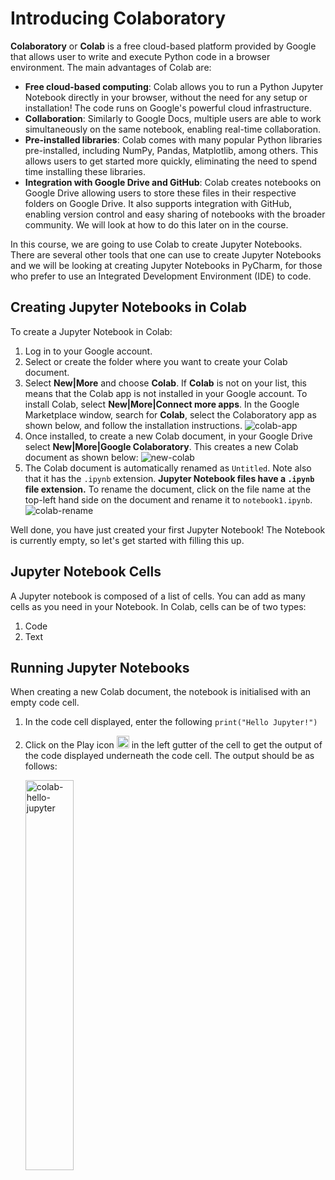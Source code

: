 # Introducing Colaboratory

**Colaboratory** or **Colab** is a free cloud-based platform provided by Google that allows user to write and execute
Python
code
in a browser environment. The main advantages of Colab are:

* **Free cloud-based computing**:  Colab allows you to run a Python Jupyter Notebook directly in your browser, without
  the need for any setup or installation!  The code runs on Google's powerful cloud infrastructure.
* **Collaboration**: Similarly to Google Docs, multiple users are able to work simultaneously on the same notebook,
  enabling real-time collaboration.
* **Pre-installed libraries**:  Colab comes with many popular Python libraries pre-installed, including NumPy, Pandas,
  Matplotlib, among others. This allows users to get started more quickly, eliminating the need to spend time installing
  these libraries.
* **Integration with Google Drive and GitHub**: Colab creates notebooks on Google Drive allowing users to store these
  files in their respective folders on Google Drive. It also supports integration with GitHub, enabling version control
  and easy sharing of notebooks with the broader community. We will look at how to do this later on in the course.

In this course, we are going to use Colab to create Jupyter Notebooks. There are several other tools that one can use to
create Jupyter Notebooks and we will be looking at creating Jupyter Notebooks in PyCharm, for those who prefer to use an
Integrated Development Environment (IDE) to code.

## Creating Jupyter Notebooks in Colab

To create a Jupyter Notebook in Colab:

1. Log in to your Google account.
2. Select or create the folder where you want to create your Colab document.
3. Select **New|More** and choose **Colab**. If **Colab** is not on your list, this means that the Colab app is not
   installed in your Google account. To install Colab, select **New|More|Connect more apps**. In the Google Marketplace
   window, search for **Colab**, select the Colaboratory app as shown below, and follow the installation instructions.
   ![colab-app](images/colab-app.png)
4. Once installed, to create a new Colab document, in your Google Drive select **New|More|Google Colaboratory**. This
   creates a new Colab document as shown below:
   ![new-colab](images/new-colab.png)
5. The Colab document is automatically renamed as `Untitled`. Note also that it has the `.ipynb` extension.  **Jupyter
   Notebook files have a `.ipynb` file extension.**  To rename the document, click on the file name at the top-left hand
   side on the document and rename it to `notebook1.ipynb`. ![colab-rename](images/colab-rename.png)

Well done, you have just created your first Jupyter Notebook!  The Notebook is currently empty, so let's get started
with filling this up.

## Jupyter Notebook Cells

A Jupyter notebook is composed of a list of cells. You can add as many cells as you need in your Notebook. In Colab,
cells can be of two types:

1. Code
2. Text

## Running Jupyter Notebooks

When creating a new Colab document, the notebook is initialised with an empty code cell.

1. In the code cell displayed, enter the following `print("Hello Jupyter!")`
2. Click on the Play icon <img src="images/colab-play.png" alt="colab-play" width="20"> in the left gutter of the cell 
to get the output of the code displayed underneath the code cell. The output should be as follows: 

   <img src="images/colab-hello-jupyter.png" alt="colab-hello-jupyter" width="40%">





